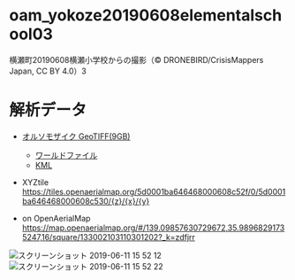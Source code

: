 # oam_yokoze20190608elementalschool03
横瀬町20190608横瀬小学校からの撮影（© DRONEBIRD/CrisisMappers Japan, CC BY 4.0）3

# 解析データ
* [オルソモザイク GeoTIFF(9GB)](https://drive.google.com/file/d/1RD3CN3Q7FrLugZdplTNNGlDJyM8Pmx2c/view?usp=sharing)
  * [ワールドファイル](https://drive.google.com/file/d/1qbN3uD2s5w0D-6yQLtWOpE1u8teuVYoR/view?usp=sharing)
  * [KML](https://drive.google.com/file/d/1IAAVvLenpRUYQ1gsDFE2KuwempWB5e_O/view?usp=sharing)

* XYZtile
https://tiles.openaerialmap.org/5d0001ba646468000608c52f/0/5d0001ba646468000608c530/{z}/{x}/{y}

* on OpenAerialMap
https://map.openaerialmap.org/#/139.09857630729672,35.98968291735247,16/square/133002103110301202?_k=zdfjrr

![スクリーンショット 2019-06-11 15 52 12](https://user-images.githubusercontent.com/3981699/59251592-22815e80-8c65-11e9-8b45-bd15ac01e97c.jpg)
![スクリーンショット 2019-06-11 15 52 22](https://user-images.githubusercontent.com/3981699/59251593-22815e80-8c65-11e9-8043-69e82f27d803.jpg)

